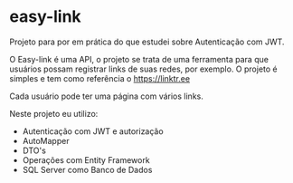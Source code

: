 # easy-link

Projeto para por em prática do que estudei sobre Autenticação com JWT. 

O Easy-link é uma API, o projeto se trata de uma ferramenta para que usuários possam registrar links de suas redes, por exemplo. 
O projeto é simples e tem como referência o https://linktr.ee

Cada usuário pode ter uma página com vários links. 

Neste projeto eu utilizo:

- Autenticação com JWT e autorização
- AutoMapper
- DTO's
- Operações com Entity Framework
- SQL Server como Banco de Dados

